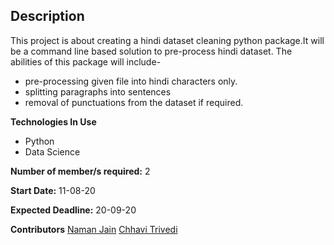 ## Description
This project is about creating a hindi dataset cleaning python package.It will be a command line based solution to pre-process hindi dataset.
The abilities of this package will include-
  - pre-processing given file into hindi characters only.
  - splitting paragraphs into sentences
  - removal of punctuations from the dataset if required.
   

**Technologies In Use**
- Python
- Data Science

**Number of member/s required:** 2

**Start Date:** 11-08-20

**Expected Deadline:** 20-09-20

**Contributors**
[Naman Jain](https://github.com/naman-jain-1403)
[Chhavi Trivedi](https://github.com/Chhavi-Trivedi)


